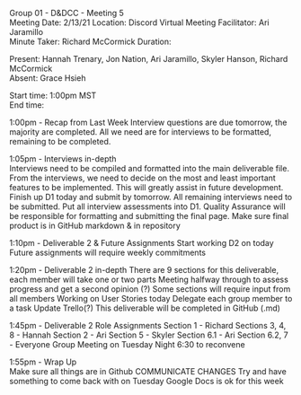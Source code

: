 Group 01 - D&DCC - Meeting 5  
Meeting Date: 2/13/21 
Location: Discord Virtual Meeting 
Facilitator: Ari Jaramillo  
Minute Taker: Richard McCormick 
Duration: 

Present: Hannah Trenary, Jon Nation, Ari Jaramillo, Skyler Hanson, Richard McCormick  
Absent: Grace Hsieh 

Start time: 1:00pm MST  
End time: 

1:00pm - Recap from Last Week 
Interview questions are due tomorrow, the majority are completed.
All we need are for interviews to be formatted, remaining to be completed.

1:05pm - Interviews in-depth  
Interviews need to be compiled and formatted into the main deliverable file.
From the interviews, we need to decide on the most and least important features to be implemented. This will greatly assist in future development.
Finish up D1 today and submit by tomorrow. All remaining interviews need to be submitted.
Put all interview assessments into D1.
Quality Assurance will be responsible for formatting and submitting the final page.
Make sure final product is in GitHub markdown & in repository

1:10pm - Deliverable 2 & Future Assignments 
Start working D2 on today
Future assignments will require weekly commitments

1:20pm - Deliverable 2 in-depth 
There are 9 sections for this deliverable, each member will take one or two parts
Meeting halfway through to assess progress and get a second opinion (?)
Some sections will require input from all members
Working on User Stories today
Delegate each group member to a task
Update Trello(?)
This deliverable will be completed in GitHub (.md)

1:45pm - Deliverable 2 Role Assignments 
Section 1 - Richard
Sections 3, 4, 8 - Hannah
Section 2 - Ari
Section 5 - Skyler
Section 6.1 - Ari
Section 6.2, 7 - Everyone
Group Meeting on Tuesday Night 6:30 to reconvene

1:55pm - Wrap Up  
Make sure all things are in Github
COMMUNICATE CHANGES
Try and have something to come back with on Tuesday
Google Docs is ok for this week
